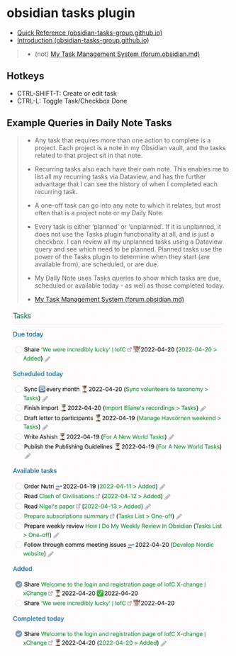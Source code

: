 # obsidian tasks plugin

- [Quick Reference (obsidian-tasks-group.github.io)](https://obsidian-tasks-group.github.io/obsidian-tasks/quick-reference/)
- [Introduction (obsidian-tasks-group.github.io)](https://obsidian-tasks-group.github.io/obsidian-tasks/)
> - (not) [My Task Management System (forum.obsidian.md)](https://forum.obsidian.md/t/my-task-management-system/36198)

## Hotkeys

- CTRL-SHIFT-T: Create or edit task
- CTRL-L: Toggle Task/Checkbox Done


## Example Queries in Daily Note Tasks

>-   Any task that requires more than one action to complete is a project. Each project is a note in my Obsidian vault, and the tasks related to that project sit in that note.
>-   Recurring tasks also each have their own note. This enables me to list all my recurring tasks via Dataview, and has the further advantage that I can see the history of when I completed each recurring task.
>-   A one-off task can go into any note to which it relates, but most often that is a project note or my Daily Note.
>-   Every task is either ‘planned’ or ‘unplanned’. If it is unplanned, it does not use the Tasks plugin functionality at all, and is just a checkbox. I can review all my unplanned tasks using a Dataview query and see which need to be planned. Planned tasks use the power of the Tasks plugin to determine when they start (are available from), are scheduled, or are due.
>-   My Daily Note uses Tasks queries to show which tasks are due, scheduled or available today - as well as those completed today.
>
> - [My Task Management System (forum.obsidian.md)](https://forum.obsidian.md/t/my-task-management-system/36198)

![](assets/example-obsidian-tasks-summary.png)